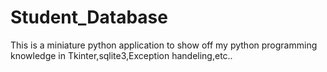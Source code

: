 # Student_Database
This is a miniature python application to show off my python programming knowledge in Tkinter,sqlite3,Exception handeling,etc..

